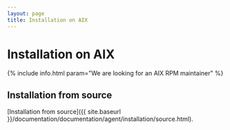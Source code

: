 ```yaml
---
layout: page
title: Installation on AIX
---
```


# Installation on AIX

{% include info.html param="We are looking for an AIX RPM maintainer" %}

## Installation from source

[Installation from source]({{ site.baseurl }}/documentation/documentation/agent/installation/source.html).
